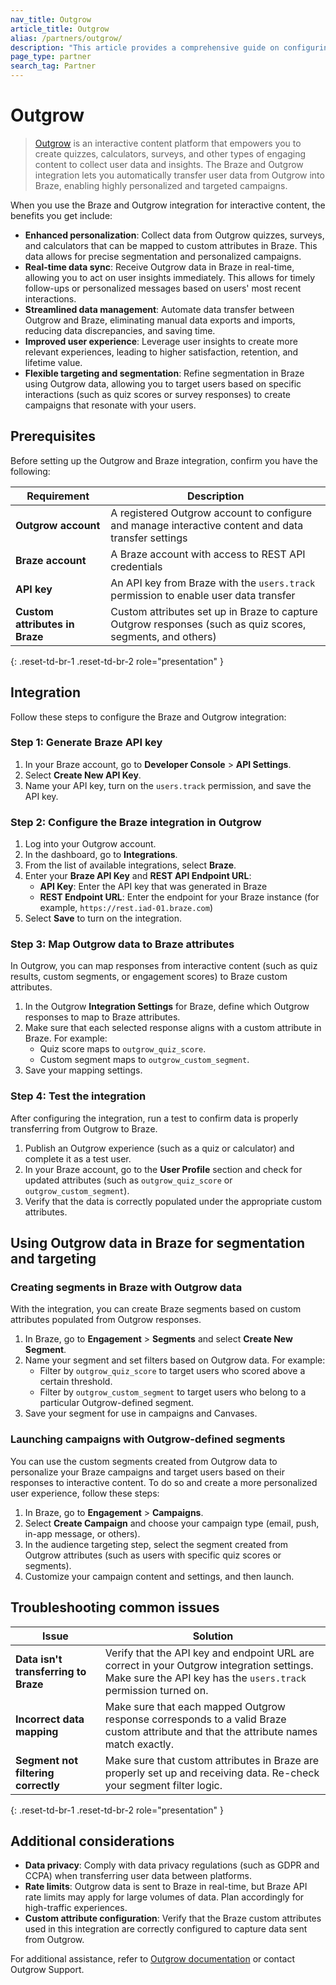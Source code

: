 ```yaml
---
nav_title: Outgrow
article_title: Outgrow
alias: /partners/outgrow/
description: "This article provides a comprehensive guide on configuring a native integration between Outgrow and Braze for enhanced user data synchronization and personalized campaigns."
page_type: partner
search_tag: Partner
---
```


# Outgrow

> [Outgrow](https://outgrow.co/) is an interactive content platform that empowers you to create quizzes, calculators, surveys, and other types of engaging content to collect user data and insights. The Braze and Outgrow integration lets you automatically transfer user data from Outgrow into Braze, enabling highly personalized and targeted campaigns.

When you use the Braze and Outgrow integration for interactive content, the benefits you get include:

- **Enhanced personalization**: Collect data from Outgrow quizzes, surveys, and calculators that can be mapped to custom attributes in Braze. This data allows for precise segmentation and personalized campaigns.
- **Real-time data sync**: Receive Outgrow data in Braze in real-time, allowing you to act on user insights immediately. This allows for timely follow-ups or personalized messages based on users' most recent interactions.
- **Streamlined data management**: Automate data transfer between Outgrow and Braze, eliminating manual data exports and imports, reducing data discrepancies, and saving time.
- **Improved user experience**: Leverage user insights to create more relevant experiences, leading to higher satisfaction, retention, and lifetime value.
- **Flexible targeting and segmentation**: Refine segmentation in Braze using Outgrow data, allowing you to target users based on specific interactions (such as quiz scores or survey responses) to create campaigns that resonate with your users.

## Prerequisites

Before setting up the Outgrow and Braze integration, confirm you have the following:

| Requirement | Description |
|-------------|-------------|
| **Outgrow account** | A registered Outgrow account to configure and manage interactive content and data transfer settings |
| **Braze account** | A Braze account with access to REST API credentials |
| **API key** | An API key from Braze with the `users.track` permission to enable user data transfer |
| **Custom attributes in Braze** | Custom attributes set up in Braze to capture Outgrow responses (such as quiz scores, segments, and others) |
{: .reset-td-br-1 .reset-td-br-2 role="presentation" }

## Integration

Follow these steps to configure the Braze and Outgrow integration:

### Step 1: Generate Braze API key

1. In your Braze account, go to **Developer Console** > **API Settings**.
2. Select **Create New API Key**.
3. Name your API key, turn on the `users.track` permission, and save the API key.

### Step 2: Configure the Braze integration in Outgrow

1. Log into your Outgrow account.
2. In the dashboard, go to **Integrations**.
3. From the list of available integrations, select **Braze**.
4. Enter your **Braze API Key** and **REST API Endpoint URL**:
   - **API Key**: Enter the API key that was generated in Braze
   - **REST Endpoint URL**: Enter the endpoint for your Braze instance (for example, `https://rest.iad-01.braze.com`)
5. Select **Save** to turn on the integration.

### Step 3: Map Outgrow data to Braze attributes

In Outgrow, you can map responses from interactive content (such as quiz results, custom segments, or engagement scores) to Braze custom attributes.

1. In the Outgrow **Integration Settings** for Braze, define which Outgrow responses to map to Braze attributes.
2. Make sure that each selected response aligns with a custom attribute in Braze. For example:
   - Quiz score maps to `outgrow_quiz_score`.
   - Custom segment maps to `outgrow_custom_segment`.
3. Save your mapping settings.

### Step 4: Test the integration

After configuring the integration, run a test to confirm data is properly transferring from Outgrow to Braze.

1. Publish an Outgrow experience (such as a quiz or calculator) and complete it as a test user.
2. In your Braze account, go to the **User Profile** section and check for updated attributes (such as `outgrow_quiz_score` or `outgrow_custom_segment`).
3. Verify that the data is correctly populated under the appropriate custom attributes.

## Using Outgrow data in Braze for segmentation and targeting

### Creating segments in Braze with Outgrow data

With the integration, you can create Braze segments based on custom attributes populated from Outgrow responses.

1. In Braze, go to **Engagement** > **Segments** and select **Create New Segment**.
2. Name your segment and set filters based on Outgrow data. For example:
   - Filter by `outgrow_quiz_score` to target users who scored above a certain threshold.
   - Filter by `outgrow_custom_segment` to target users who belong to a particular Outgrow-defined segment.
3. Save your segment for use in campaigns and Canvases.

### Launching campaigns with Outgrow-defined segments

You can use the custom segments created from Outgrow data to personalize your Braze campaigns and target users based on their responses to interactive content. To do so and create a more personalized user experience, follow these steps:

1. In Braze, go to **Engagement** > **Campaigns**.
2. Select **Create Campaign** and choose your campaign type (email, push, in-app message, or others).
3. In the audience targeting step, select the segment created from Outgrow attributes (such as users with specific quiz scores or segments).
4. Customize your campaign content and settings, and then launch.

## Troubleshooting common issues

| Issue | Solution |
|-------|----------|
| **Data isn't transferring to Braze** | Verify that the API key and endpoint URL are correct in your Outgrow integration settings. Make sure the API key has the `users.track` permission turned on. |
| **Incorrect data mapping** | Make sure that each mapped Outgrow response corresponds to a valid Braze custom attribute and that the attribute names match exactly. |
| **Segment not filtering correctly** | Make sure that custom attributes in Braze are properly set up and receiving data. Re-check your segment filter logic. |
{: .reset-td-br-1 .reset-td-br-2 role="presentation" }

## Additional considerations

- **Data privacy**: Comply with data privacy regulations (such as GDPR and CCPA) when transferring user data between platforms.
- **Rate limits**: Outgrow data is sent to Braze in real-time, but Braze API rate limits may apply for large volumes of data. Plan accordingly for high-traffic experiences.
- **Custom attribute configuration**: Verify that the Braze custom attributes used in this integration are correctly configured to capture data sent from Outgrow.

For additional assistance, refer to [Outgrow documentation](https://support.outgrow.co/docs/configuring-native-integration-between-outgrow-braze) or contact Outgrow Support.